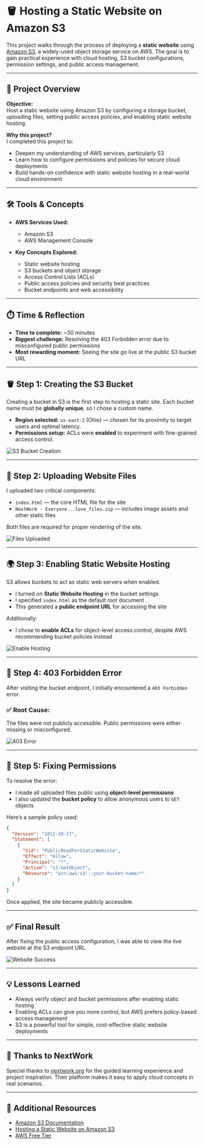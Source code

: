 
# 🪣 Hosting a Static Website on Amazon S3

This project walks through the process of deploying a **static website** using [Amazon S3](https://aws.amazon.com/s3/), a widely-used object storage service on AWS. The goal is to gain practical experience with cloud hosting, S3 bucket configurations, permission settings, and public access management.

---

## 📌 Project Overview

**Objective:**  
Host a static website using Amazon S3 by configuring a storage bucket, uploading files, setting public access policies, and enabling static website hosting.

**Why this project?**  
I completed this project to:
- Deepen my understanding of AWS services, particularly S3
- Learn how to configure permissions and policies for secure cloud deployments
- Build hands-on confidence with static website hosting in a real-world cloud environment

---

## 🛠️ Tools & Concepts

- **AWS Services Used:**  
  - Amazon S3  
  - AWS Management Console

- **Key Concepts Explored:**  
  - Static website hosting  
  - S3 buckets and object storage  
  - Access Control Lists (ACLs)  
  - Public access policies and security best practices  
  - Bucket endpoints and web accessibility  

---

## ⏱️ Time & Reflection

- **Time to complete:** ~30 minutes  
- **Biggest challenge:** Resolving the 403 Forbidden error due to misconfigured public permissions  
- **Most rewarding moment:** Seeing the site go live at the public S3 bucket URL

---

## 🪣 Step 1: Creating the S3 Bucket

Creating a bucket in S3 is the first step to hosting a static site. Each bucket name must be **globally unique**, so I chose a custom name.

- **Region selected:** `us-east-2` (Ohio) — chosen for its proximity to target users and optimal latency.
- **Permissions setup:** ACLs were **enabled** to experiment with fine-grained access control.

![S3 Bucket Creation](./screenshot-1.png)

---

## 📁 Step 2: Uploading Website Files

I uploaded two critical components:
- `index.html` — the core HTML file for the site
- `NextWork - Everyone...love_files.zip` — includes image assets and other static files

Both files are required for proper rendering of the site.

![Files Uploaded](./screenshot-2.png)

---

## 🌍 Step 3: Enabling Static Website Hosting

S3 allows buckets to act as static web servers when enabled.

- I turned on **Static Website Hosting** in the bucket settings
- I specified `index.html` as the default root document
- This generated a **public endpoint URL** for accessing the site

Additionally:
- I chose to **enable ACLs** for object-level access control, despite AWS recommending bucket policies instead

![Enable Hosting](./screenshot-3.png)

---

## 🚫 Step 4: 403 Forbidden Error

After visiting the bucket endpoint, I initially encountered a `403 Forbidden` error.

### ✅ Root Cause:
The files were not publicly accessible. Public permissions were either missing or misconfigured.

![403 Error](./screenshot-4.png)

---

## 🔐 Step 5: Fixing Permissions

To resolve the error:
- I made all uploaded files public using **object-level permissions**
- I also updated the **bucket policy** to allow anonymous users to `GET` objects

Here’s a sample policy used:

```json
{
  "Version": "2012-10-17",
  "Statement": [
    {
      "Sid": "PublicReadForStaticWebsite",
      "Effect": "Allow",
      "Principal": "*",
      "Action": "s3:GetObject",
      "Resource": "arn:aws:s3:::your-bucket-name/*"
    }
  ]
}
```

Once applied, the site became publicly accessible.

---

## ✅ Final Result

After fixing the public access configuration, I was able to view the live website at the S3 endpoint URL.

![Website Success](./screenshot-5.png)

---

## 💡 Lessons Learned

- Always verify object and bucket permissions after enabling static hosting
- Enabling ACLs can give you more control, but AWS prefers policy-based access management
- S3 is a powerful tool for simple, cost-effective static website deployments

---

## 🙌 Thanks to NextWork

Special thanks to [nextwork.org](https://nextwork.org) for the guided learning experience and project inspiration. Their platform makes it easy to apply cloud concepts in real scenarios.

---

## 📎 Additional Resources

- [Amazon S3 Documentation](https://docs.aws.amazon.com/s3/index.html)
- [Hosting a Static Website on Amazon S3](https://docs.aws.amazon.com/AmazonS3/latest/userguide/WebsiteHosting.html)
- [AWS Free Tier](https://aws.amazon.com/free/)


